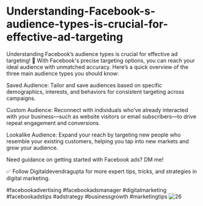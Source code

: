 # Understanding-Facebook-s-audience-types-is-crucial-for-effective-ad-targeting

Understanding Facebook’s audience types is crucial for effective ad targeting! 🌟 With Facebook's precise targeting options, you can reach your ideal audience with unmatched accuracy. Here’s a quick overview of the three main audience types you should know:

Saved Audience: Tailor and save audiences based on specific demographics, interests, and behaviors for consistent targeting across campaigns.

Custom Audience: Reconnect with individuals who’ve already interacted with your business—such as website visitors or email subscribers—to drive repeat engagement and conversions.

Lookalike Audience: Expand your reach by targeting new people who resemble your existing customers, helping you tap into new markets and grow your audience.

Need guidance on getting started with Facebook ads? DM me!

✅️ Follow Digitaldevendragupta for more expert tips, tricks, and strategies in digital marketing.

#facebookadvertising #facebookadsmanager #digitalmarketing #facebookadstips #adstrategy #businessgrowth #marketingtips
![26](https://github.com/user-attachments/assets/29a193b4-2df2-4ae5-b667-9f0f02a4f755)





